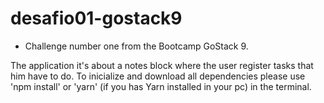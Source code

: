 # desafio01-gostack9
* Challenge number one from the Bootcamp GoStack 9.

The application it's about a notes block where the user register tasks that him have to do.
To inicialize and download all dependencies please use 'npm install' or 'yarn' (if you has Yarn installed in your pc) in the terminal.
